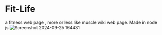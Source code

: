 # Fit-Life
a fitness web page , more or less like muscle wiki web page. Made in node js
![Screenshot 2024-09-25 164431](https://github.com/user-attachments/assets/5369be3b-73b8-41fb-82b3-f5f31b652b74)
